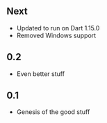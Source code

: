 ## Next

- Updated to run on Dart 1.15.0
- Removed Windows support

## 0.2

- Even better stuff

## 0.1

- Genesis of the good stuff
